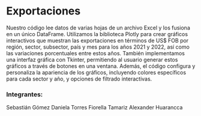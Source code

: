 # Exportaciones
Nuestro código lee datos de varias hojas de un archivo Excel y los fusiona en un único DataFrame. Utilizamos la biblioteca Plotly para crear gráficos interactivos que muestran las exportaciones en términos de US$ FOB por región, sector, subsector, país y mes para los años 2021 y 2022, así como las variaciones porcentuales entre estos años. También implementamos una interfaz gráfica con Tkinter, permitiendo al usuario generar estos gráficos a través de botones en una ventana. Además, el código configura y personaliza la apariencia de los gráficos, incluyendo colores específicos para cada sector y año, y opciones de filtrado interactivas.

### Integrantes: 
Sebastián Gómez
Daniela Torres
Fiorella Tamariz
Alexander Huarancca
